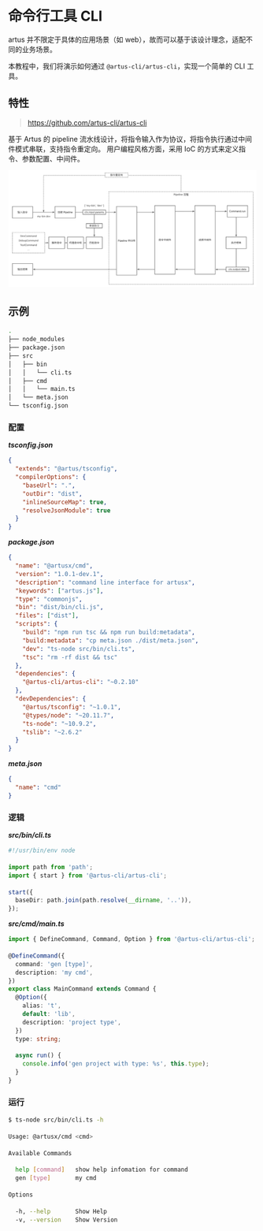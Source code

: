# 命令行工具 CLI

artus 并不限定于具体的应用场景（如 web），故而可以基于该设计理念，适配不同的业务场景。

本教程中，我们将演示如何通过 `@artus-cli/artus-cli`，实现一个简单的 CLI 工具。

## 特性

> https://github.com/artus-cli/artus-cli

基于 Artus 的 pipeline 流水线设计，将指令输入作为协议，将指令执行通过中间件模式串联，支持指令重定向。
用户编程风格方面，采用 IoC 的方式来定义指令、参数配置、中间件。

![设计理念](../assets/tutorials-cli.png)

## 示例

```bash
.
├── node_modules
├── package.json
├── src
│   ├── bin
│   │   └── cli.ts
│   ├── cmd
│   │   └── main.ts
│   └── meta.json
└── tsconfig.json
```

### 配置

**_tsconfig.json_**

```json
{
  "extends": "@artus/tsconfig",
  "compilerOptions": {
    "baseUrl": ".",
    "outDir": "dist",
    "inlineSourceMap": true,
    "resolveJsonModule": true
  }
}
```

**_package.json_**

```json
{
  "name": "@artusx/cmd",
  "version": "1.0.1-dev.1",
  "description": "command line interface for artusx",
  "keywords": ["artus.js"],
  "type": "commonjs",
  "bin": "dist/bin/cli.js",
  "files": ["dist"],
  "scripts": {
    "build": "npm run tsc && npm run build:metadata",
    "build:metadata": "cp meta.json ./dist/meta.json",
    "dev": "ts-node src/bin/cli.ts",
    "tsc": "rm -rf dist && tsc"
  },
  "dependencies": {
    "@artus-cli/artus-cli": "~0.2.10"
  },
  "devDependencies": {
    "@artus/tsconfig": "~1.0.1",
    "@types/node": "~20.11.7",
    "ts-node": "~10.9.2",
    "tslib": "~2.6.2"
  }
}
```

**_meta.json_**

```json
{
  "name": "cmd"
}
```

### 逻辑

**_src/bin/cli.ts_**

```ts
#!/usr/bin/env node

import path from 'path';
import { start } from '@artus-cli/artus-cli';

start({
  baseDir: path.join(path.resolve(__dirname, '..')),
});
```

**_src/cmd/main.ts_**

```ts
import { DefineCommand, Command, Option } from '@artus-cli/artus-cli';

@DefineCommand({
  command: 'gen [type]',
  description: 'my cmd',
})
export class MainCommand extends Command {
  @Option({
    alias: 't',
    default: 'lib',
    description: 'project type',
  })
  type: string;

  async run() {
    console.info('gen project with type: %s', this.type);
  }
}
```

### 运行

```bash
$ ts-node src/bin/cli.ts -h

Usage: @artusx/cmd <cmd>

Available Commands

  help [command]   show help infomation for command
  gen [type]       my cmd

Options

  -h, --help       Show Help
  -v, --version    Show Version
```
